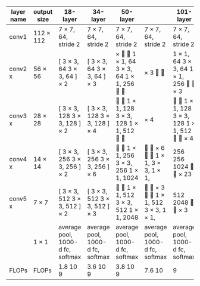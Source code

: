 | layer name   | output size   | 18-layer                         | 34-layer                         | 50-layer                                 |                                      | 101-layer                                    | 152-layer                             |                                  |
|--------------|---------------|----------------------------------|----------------------------------|------------------------------------------|--------------------------------------|----------------------------------------------|---------------------------------------|----------------------------------|
| conv1        | 112 × 112     | 7 × 7, 64, stride 2              | 7 × 7, 64, stride 2              | 7 × 7, 64, stride 2                      | 7 × 7, 64, stride 2                  | 7 × 7, 64, stride 2                          | 7 × 7, 64, stride 2                   | 7 × 7, 64, stride 2              |
| conv2 x      | 56 × 56       | [ 3 × 3, 64 3 × 3, 64 ] × 2      | [ 3 × 3, 64 3 × 3, 64 ] × 3      | ×   1 × 1, 64 3 × 3, 64 1 × 1, 256   | × 3                                | 1 × 1, 64 3 × 3, 64 1 × 1, 256   × 3       |   1 × 1, 64 3 × 3, 64 1 × 1, 256    |   × 3                          |
| conv3 x      | 28 × 28       | [ 3 × 3, 128 3 × 3, 128 ] × 2    | [ 3 × 3, 128 3 × 3, 128 ] × 4    |   1 × 1, 128 3 × 3, 128 1 × 1, 512   | × 4                                  |   1 × 1, 128 3 × 3, 128 1 × 1, 512   × 4 |   1 × 1, 128 3 × 3, 128 1 × 1, 512  |   × 8                          |
| conv4 x      | 14 × 14       | [ 3 × 3, 256 3 × 3, 256 ] × 2    | [ 3 × 3, 256 3 × 3, 256 ] × 6    |   1 × 1, 256 3 × 3, 256 1 × 1, 1024    |   × 6   1 × 1, 3 × 3, 1 × 1,     | 256 256 1024   × 23                        |   1 × 1, 256 3 × 3, 256 1 × 1, 1024 |   × 36                         |
| conv5 x      | 7 × 7         | [ 3 × 3, 512 3 × 3, 512 ] × 2    | [ 3 × 3, 512 3 × 3, 512 ] × 3    |   1 × 1, 512 3 × 3, 512 1 × 1, 2048    |   × 3   1 × 1, 512 3 × 3, 1 × 1, | 512 2048   × 3                             |   1 × 1, 512 3 × 3, 512 1 × 1, 2048 |   × 3                          |
|              | 1 × 1         | average pool, 1000-d fc, softmax | average pool, 1000-d fc, softmax | average pool, 1000-d fc, softmax         | average pool, 1000-d fc, softmax     | average pool, 1000-d fc, softmax             | average pool, 1000-d fc, softmax      | average pool, 1000-d fc, softmax |
| FLOPs        | FLOPs         | 1.8 10 9                         | 3.6 10 9                         | 3.8 10 9                                 | 7.6 10                               | 9                                            | 11.3 10 9                             | 11.3 10 9                        |